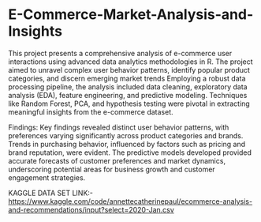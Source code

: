 # E-Commerce-Market-Analysis-and-Insights
This project presents a comprehensive analysis of e-commerce user interactions using advanced data analytics methodologies in R. The project aimed to unravel complex user behavior patterns, identify popular product categories, and discern emerging market trends
Employing a robust data processing pipeline, the analysis included data cleaning, exploratory data analysis (EDA), feature engineering, and predictive modeling. Techniques like Random Forest, PCA, and hypothesis testing were pivotal in extracting meaningful insights from the e-commerce dataset.

Findings: Key findings revealed distinct user behavior patterns, with preferences varying significantly across product categories and brands. Trends in purchasing behavior, influenced by factors such as pricing and brand reputation, were evident. The predictive models developed provided accurate forecasts of customer preferences and market dynamics, underscoring potential areas for business growth and customer engagement strategies.

KAGGLE DATA SET LINK:-https://www.kaggle.com/code/annettecatherinepaul/ecommerce-analysis-and-recommendations/input?select=2020-Jan.csv
